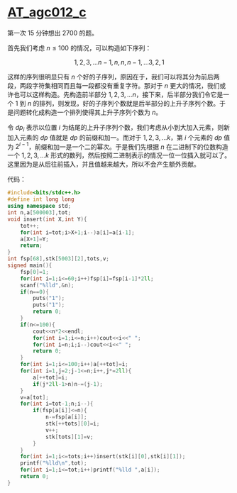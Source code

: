 # [AT_agc012_c](https://www.luogu.com.cn/problem/AT_agc012_c)   

第一次 $15$ 分钟想出 $2700$ 的题。     

首先我们考虑 $n\le100$ 的情况，可以构造如下序列：   

$$1,2,3,...n-1,n,n,n-1,...3,2,1$$   

这样的序列很明显只有 $n$ 个好的子序列，原因在于，我们可以将其分为前后两段，两段字符集相同而且每一段都没有重复字符。那对于 $n$ 更大的情况，我们或许也可以这样构造。先构造前半部分 $1,2,3,...n$，接下来，后半部分我们令它是一个 $1$ 到 $n$ 的排列，则发现，好的子序列个数就是后半部分的上升子序列个数。于是问题转化成构造一个排列使得其上升子序列个数为 $n$。    

令 $dp_i$ 表示以位置 $i$ 为结尾的上升子序列个数，我们考虑从小到大加入元素，则新加入元素的 $dp$ 值就是 $dp$ 的前缀和加一。而对于 $1,2,3,...k$，第 $i$ 个元素的 $dp$ 值为 $2^{i-1}$，前缀和加一是一个二的幂次。于是我们先根据 $n$ 在二进制下的位数构造一个 $1,2,3,...k$ 形式的数列，然后按照二进制表示的情况一位一位插入就可以了。这里因为是从后往前插入，并且值越来越大，所以不会产生额外贡献。   

代码：  

```cpp
#include<bits/stdc++.h>
#define int long long
using namespace std;
int n,a[500003],tot;
void insert(int X,int Y){
	tot++;
	for(int i=tot;i>X+1;i--)a[i]=a[i-1];
	a[X+1]=Y;
	return;
}
int fsp[68],stk[5003][2],tots,v;
signed main(){
	fsp[0]=1;
	for(int i=1;i<=60;i++)fsp[i]=fsp[i-1]*2ll;
	scanf("%lld",&n);
	if(n==0){
		puts("1");
		puts("1");
		return 0;
	}
	if(n<=100){
		cout<<n*2<<endl;
		for(int i=1;i<=n;i++)cout<<i<<" ";
		for(int i=n;i;i--)cout<<i<<" ";
		return 0;
	}
	for(int i=1;i<=100;i++)a[++tot]=i;
	for(int i=1,j=2;j-1<=n;i++,j*=2ll){
		a[++tot]=i;
		if(j*2ll-1>n)n-=(j-1);
	}
	v=a[tot];
	for(int i=tot-1;n;i--){
		if(fsp[a[i]]<=n){
			n-=fsp[a[i]];
			stk[++tots][0]=i;
			v++;
			stk[tots][1]=v;
		}
	}
	for(int i=1;i<=tots;i++)insert(stk[i][0],stk[i][1]);
	printf("%lld\n",tot);
	for(int i=1;i<=tot;i++)printf("%lld ",a[i]);
	return 0;
}
```
